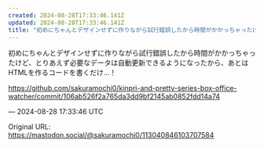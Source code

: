 ```yaml
---
created: 2024-08-28T17:33:46.141Z
updated: 2024-08-28T17:33:46.141Z
title: "初めにちゃんとデザインせずに作りながら試行錯誤したから時間がかかっちゃったけど、とりあえず必要なデータは自動更新できるようになったから、あとはHTMLを作るコー[...]"
---
```


<p>初めにちゃんとデザインせずに作りながら試行錯誤したから時間がかかっちゃったけど、とりあえず必要なデータは自動更新できるようになったから、あとはHTMLを作るコードを書くだけ…！</p><p><a href="https://github.com/sakuramochi0/kinpri-and-pretty-series-box-office-watcher/commit/106ab526f2a765da3dd9bf2145ab0852fdd14a74" target="_blank" rel="nofollow noopener noreferrer" translate="no"><span class="invisible">https://</span><span class="ellipsis">github.com/sakuramochi0/kinpri</span><span class="invisible">-and-pretty-series-box-office-watcher/commit/106ab526f2a765da3dd9bf2145ab0852fdd14a74</span></a></p>

&mdash; 2024-08-28 17:33:46 UTC

Original URL: https://mastodon.social/@sakuramochi0/113040846103707584
